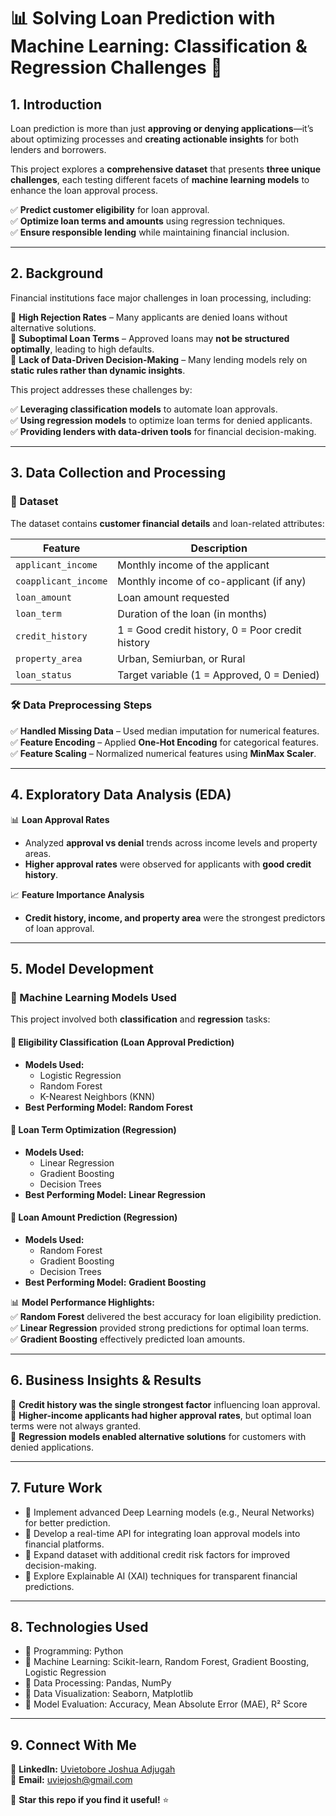 # 📊 **Solving Loan Prediction with Machine Learning: Classification & Regression Challenges** 🚀  

## **1. Introduction**  
Loan prediction is more than just **approving or denying applications**—it’s about optimizing processes and **creating actionable insights** for both lenders and borrowers.  

This project explores a **comprehensive dataset** that presents **three unique challenges**, each testing different facets of **machine learning models** to enhance the loan approval process.  

✅ **Predict customer eligibility** for loan approval.  
✅ **Optimize loan terms and amounts** using regression techniques.  
✅ **Ensure responsible lending** while maintaining financial inclusion.  

---

## **2. Background**  
Financial institutions face major challenges in loan processing, including:  

🔹 **High Rejection Rates** – Many applicants are denied loans without alternative solutions.  
🔹 **Suboptimal Loan Terms** – Approved loans may **not be structured optimally**, leading to high defaults.  
🔹 **Lack of Data-Driven Decision-Making** – Many lending models rely on **static rules rather than dynamic insights**.  

This project addresses these challenges by:  

✅ **Leveraging classification models** to automate loan approvals.  
✅ **Using regression models** to optimize loan terms for denied applicants.  
✅ **Providing lenders with data-driven tools** for financial decision-making.  

---

## **3. Data Collection and Processing**  
### **📂 Dataset**  
The dataset contains **customer financial details** and loan-related attributes:  

| Feature | Description |
|---------|------------|
| `applicant_income` | Monthly income of the applicant |
| `coapplicant_income` | Monthly income of co-applicant (if any) |
| `loan_amount` | Loan amount requested |
| `loan_term` | Duration of the loan (in months) |
| `credit_history` | 1 = Good credit history, 0 = Poor credit history |
| `property_area` | Urban, Semiurban, or Rural |
| `loan_status` | Target variable (1 = Approved, 0 = Denied) |

### **🛠️ Data Preprocessing Steps**  
✅ **Handled Missing Data** – Used median imputation for numerical features.  
✅ **Feature Encoding** – Applied **One-Hot Encoding** for categorical features.  
✅ **Feature Scaling** – Normalized numerical features using **MinMax Scaler**.  

---

## **4. Exploratory Data Analysis (EDA)**  
📊 **Loan Approval Rates**  
- Analyzed **approval vs denial** trends across income levels and property areas.  
- **Higher approval rates** were observed for applicants with **good credit history**.  

📈 **Feature Importance Analysis**  
- **Credit history, income, and property area** were the strongest predictors of loan approval.  

---

## **5. Model Development**  
### **📌 Machine Learning Models Used**  
This project involved both **classification** and **regression** tasks:  

#### **🔹 Eligibility Classification** (Loan Approval Prediction)  
- **Models Used:**  
  - Logistic Regression  
  - Random Forest  
  - K-Nearest Neighbors (KNN)  
- **Best Performing Model:** **Random Forest**  

#### **🔹 Loan Term Optimization (Regression)**  
- **Models Used:**  
  - Linear Regression  
  - Gradient Boosting  
  - Decision Trees  
- **Best Performing Model:** **Linear Regression**  

#### **🔹 Loan Amount Prediction (Regression)**  
- **Models Used:**  
  - Random Forest  
  - Gradient Boosting  
  - Decision Trees  
- **Best Performing Model:** **Gradient Boosting**  

📊 **Model Performance Highlights:**  
✅ **Random Forest** delivered the best accuracy for loan eligibility prediction.  
✅ **Linear Regression** provided strong predictions for optimal loan terms.  
✅ **Gradient Boosting** effectively predicted loan amounts.  

---

## **6. Business Insights & Results**  
🔹 **Credit history was the single strongest factor** influencing loan approval.  
🔹 **Higher-income applicants had higher approval rates**, but optimal loan terms were not always granted.  
🔹 **Regression models enabled alternative solutions** for customers with denied applications.  

---

## **7. Future Work**  
+ 🔹 Implement advanced Deep Learning models (e.g., Neural Networks) for better prediction.
+ 🔹 Develop a real-time API for integrating loan approval models into financial platforms.
+ 🔹 Expand dataset with additional credit risk factors for improved decision-making.
+ 🔹 Explore Explainable AI (XAI) techniques for transparent financial predictions.

---

## **8. Technologies Used**  
+ 🔹 Programming: Python
+ 🔹 Machine Learning: Scikit-learn, Random Forest, Gradient Boosting, Logistic Regression
+ 🔹 Data Processing: Pandas, NumPy
+ 🔹 Data Visualization: Seaborn, Matplotlib
+ 🔹 Model Evaluation: Accuracy, Mean Absolute Error (MAE), R² Score

---

## **9. Connect With Me**  
💼 **LinkedIn:** [Uvietobore Joshua Adjugah](https://www.linkedin.com/in/uvietobore-joshua-adjugah-2b548621a)  
📧 **Email:** uviejosh@gmail.com  

🚀 **Star this repo if you find it useful!** ⭐  
